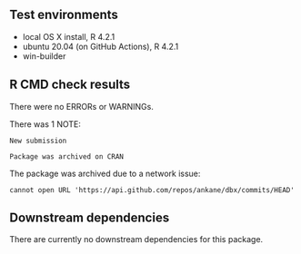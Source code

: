 ## Test environments

* local OS X install, R 4.2.1
* ubuntu 20.04 (on GitHub Actions), R 4.2.1
* win-builder

## R CMD check results

There were no ERRORs or WARNINGs.

There was 1 NOTE:

```text
New submission

Package was archived on CRAN
```

The package was archived due to a network issue:

```text
cannot open URL 'https://api.github.com/repos/ankane/dbx/commits/HEAD'
```

## Downstream dependencies

There are currently no downstream dependencies for this package.
